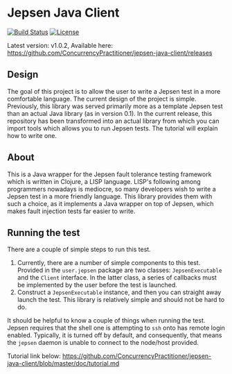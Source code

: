 # Jepsen Java Client

[![Build Status](https://travis-ci.com/ConcurrencyPractitioner/jepsen-java-client.svg?branch=master)](https://travis-ci.com/ConcurrencyPractitioner/jepsen-java-client)
[![License](https://img.shields.io/badge/License-EPL%202.0-blue.svg)](https://opensource.org/licenses/EPL-2.0)

Latest version: v1.0.2, Available here:
https://github.com/ConcurrencyPractitioner/jepsen-java-client/releases

## Design

The goal of this project is to allow the user to write a Jepsen test in a more comfortable language. The current design of the project is simple. Previously, this library was served primarily more as a template Jepsen test than an actual Java library (as in version 0.1). In the current release, this repository has been transformed into an actual library from which you can import tools which allows you to run Jepsen tests. The tutorial will explain how to write one.

## About

This is a Java wrapper for the Jepsen fault tolerance testing framework which is written in Clojure, a LISP language. LISP's following among programmers nowadays is mediocre, so many developers wish to write a Jepsen test in a more friendly language. This library provides them with such a choice, as it implements a Java wrapper on top of Jepsen, which makes fault injection tests far easier to write.

## Running the test

There are a couple of simple steps to run this test.
  1. Currently, there are a number of simple components to this test. Provided in the ```user.jepsen``` package are two
     classes: ```JepsenExecutable``` and the ```Client``` interface. In the latter class, a series of callbacks must be
     implemented by the user before the test is launched.
  2. Construct a ```JepsenExecutable``` instance, and then you can straight away launch the test. This library is relatively
     simple and should not be hard to do.

It should be helpful to know a couple of things when running the test. Jepsen requires that the shell one is attempting to ```ssh``` onto has remote login enabled. Typically, it is turned off by default, and consequently, that means the ```jepsen``` daemon is unable to connect to the node/host provided. 

Tutorial link below:
https://github.com/ConcurrencyPractitioner/jepsen-java-client/blob/master/doc/tutorial.md

